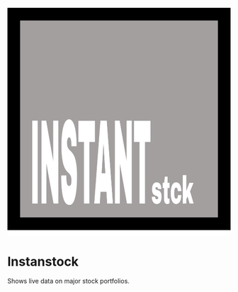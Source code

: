 ![Instanstock-logo](img/Instantstock_logo.png)

# Instanstock

Shows live data on major stock portfolios.